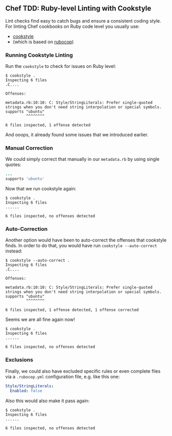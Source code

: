 
## Chef TDD: Ruby-level Linting with Cookstyle

Lint checks find easy to catch bugs and ensure a consistent coding style. For linting Chef cookbooks
on Ruby code level you usually use:

 * [cookstyle](https://docs.chef.io/cookstyle.html)
 * (which is based on [rubocop](https://github.com/rubocop-hq/rubocop))

### Running Cookstyle Linting

Run the `cookstyle` to check for issues on Ruby level:
```
$ cookstyle .
Inspecting 6 files
.C....

Offenses:

metadata.rb:10:10: C: Style/StringLiterals: Prefer single-quoted strings when you don't need string interpolation or special symbols.
supports "ubuntu"
         ^^^^^^^^

6 files inspected, 1 offense detected
```

And ooops, it already found some issues that we introduced earlier.

### Manual Correction

We could simply correct that manually in our `metadata.rb` by using single quotes:
```ruby
...
supports 'ubuntu'
```

Now that we run cookstyle again:
```
$ cookstyle .
Inspecting 6 files
......

6 files inspected, no offenses detected
```

### Auto-Correction

Another option would have been to auto-correct the offenses that cookstyle finds. In order to do that, you would have run `cookstyle --auto-correct` instead:
```
$ cookstyle --auto-correct .
Inspecting 6 files
.C....

Offenses:

metadata.rb:10:10: C: Style/StringLiterals: Prefer single-quoted strings when you don't need string interpolation or special symbols.
supports "ubuntu"
         ^^^^^^^^

6 files inspected, 1 offense detected, 1 offense corrected
```

Seems we are all fine again now!
```
$ cookstyle .
Inspecting 6 files
......

6 files inspected, no offenses detected
```

### Exclusions

Finally, we could also have excluded specific rules or even complete files via a `.rubocop.yml` configuration file, e.g. like this one:
```yaml
Style/StringLiterals:
  Enabled: false
```

Also this would also make it pass again:
```
$ cookstyle .
Inspecting 6 files
......

6 files inspected, no offenses detected
```
